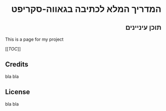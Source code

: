 <div dir='rtl' align='right'>
  <h1>המדריך המלא לכתיבה בגאווה-סקריפט</h1p>
  <h2>תוכן עיניינים</h2>

</div>
This is a page for my project

[[_TOC_]]

## Credits

bla bla

## License

bla bla
